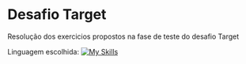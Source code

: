 # Desafio Target

Resolução dos exercicios propostos na fase de teste do desafio Target

Linguagem escolhida:
[![My Skills](https://skillicons.dev/icons?i=py)](https://skillicons.dev)
